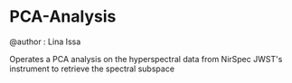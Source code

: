 # PCA-Analysis
@author : Lina Issa 

Operates a PCA analysis on the hyperspectral data from NirSpec JWST's instrument to retrieve the spectral subspace 
